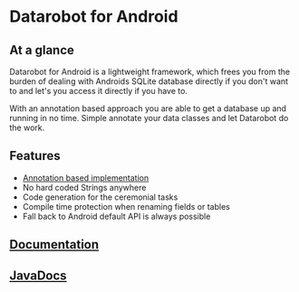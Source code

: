Datarobot for Android
=========

## At a glance ##
Datarobot for Android is a lightweight framework, which frees you from the burden of dealing with Androids SQLite database directly if you don't want to and let's you access it directly if you have to.

With an annotation based approach you are able to get a database up and running in no time. Simple annotate your data classes and let Datarobot do the work.


## Features ##
 * [Annotation based implementation](https://github.com/arconsis/datarobot/wiki/Annotations)
 * No hard coded Strings anywhere
 * Code generation for the ceremonial tasks
 * Compile time protection when renaming fields or tables
 * Fall back to Android default API is always possible


## [Documentation](https://github.com/arconsis/datarobot/wiki) ##
## [JavaDocs](http://arconsis.github.io/datarobot/) ##
